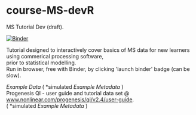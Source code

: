 # course-MS-devR
MS Tutorial Dev (draft).

[![Binder](https://mybinder.org/badge_logo.svg)](https://mybinder.org/v2/gh/tp175/course-MS-devR/master)

Tutorial designed to interactively cover basics of MS data for new learners using commerical processing software, <br>
prior to statistical modelling. <br>
Run in browser, free with Binder, by clicking 'launch binder' badge (can be slow).

<i> Example Data </i> ( *simulated <i>Example Metadata</i> ) <br>
Progenesis QI - user guide and tutorial data set @ www.nonlinear.com/progenesis/qi/v2.4/user-guide. <br>
( *simulated <i>Example Metadata</i> )
